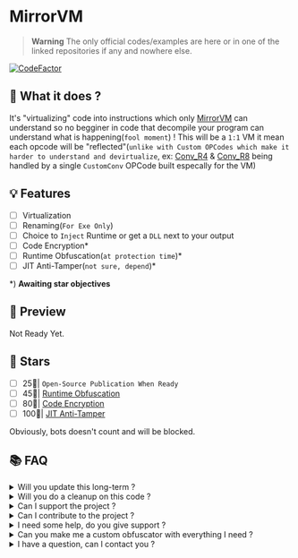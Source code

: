 # MirrorVM

> **Warning** The only official codes/examples are here or in one of the linked repositories if any and nowhere else.

[![CodeFactor](https://www.codefactor.io/repository/github/thehelltower/mirrorvm/badge)](https://www.codefactor.io/repository/github/thehelltower/mirrorvm)

## 📜 What it does ?

It's "virtualizing" code into instructions which only [MirrorVM](https://github.com/TheHellTower/MirrorVM) can understand so no begginer in code that decompile your program can understand what is happening(`fool moment`) !
This will be a `1:1` VM it mean each opcode will be "reflected"(`unlike with Custom OPCodes which make it harder to understand and devirtualize`, ex: [Conv_R4](https://learn.microsoft.com/en-us/dotnet/api/system.reflection.emit.opcodes.conv_r4) & [Conv_R8](https://learn.microsoft.com/en-us/dotnet/api/system.reflection.emit.opcodes.conv_r8) being handled by a single `CustomConv` OPCode built especally for the VM)

## 💡 Features

- [ ] Virtualization
- [ ] Renaming(`For Exe Only`)
- [ ] Choice to `Inject` Runtime or get a `DLL` next to your output
- [ ] Code Encryption*
- [ ] Runtime Obfuscation(`at protection time`)*
- [ ] JIT Anti-Tamper(`not sure, depend`)*

*) **Awaiting star objectives**

## 🎥 Preview

Not Ready Yet.
<!--[YouTube video](https://www.youtube.com/watch?v=ID)
[Twitter(Tweet)](https://twitter.com/TheHellTower/status/ID)
[![](https://i.imgur.com/ID.png)](https://www.youtube.com/watch?v=ID)
-->
## 🌟 Stars

- [ ] 25🌟| `Open-Source Publication When Ready`
- [ ] 45🌟| [Runtime Obfuscation](https://github.com/TheHellTower/MirrorVM/blob/50b85c3ea90c9cde82ab98245e5444742d9a14ef/README.md?plain=1#L18)
- [ ] 80🌟| [Code Encryption](https://github.com/TheHellTower/MirrorVM/blob/50b85c3ea90c9cde82ab98245e5444742d9a14ef/README.md?plain=1#L17)
- [ ] 100🌟| [JIT Anti-Tamper](https://github.com/TheHellTower/MirrorVM/blob/50b85c3ea90c9cde82ab98245e5444742d9a14ef/README.md?plain=1#L19)

Obviously, bots doesn't count and will be blocked.

## 📚 FAQ

<details>
    <summary>
        Will you update this long-term ?
    </summary>
    Yes, but I might stop anytime it will depend mostly on the users.
</details>
<details>
    <summary>
        Will you do a cleanup on this code ?
    </summary>
    Well, good question.. I'm not sure yet. But it should be done if I get enough motivation.
</details>
<details>
    <summary>
        Can I support the project ?
    </summary>
    Yes, you can either "sponsor" me with the button on my profile or donate by going there: https://github.com/TheHellTower#-support-my-work and read, if you want to donate through PayPal you can add me on Discord, click here to see my Discord: https://github.com/TheHellTower#-socials.
</details>
<details>
    <summary>
        Can I contribute to the project ?
    </summary>
    Yes, feel free to fork it, updated it as you wish as long as you don't break it and open a PR that will be reviewed !
</details>
<details>
    <summary>
        I need some help, do you give support ?
    </summary>
    Yes and no, I can't just do that and see a bunch of people in my DMs to setup their bot. However, I can do it for:
    - 20€) "Support the first 48 hours"
    - 50€) "Support the first 2 weeks" 
    - 90€) "Support the first month*"

    Note: The support is only for this code base, if you haven't altered it.
</details>
<details>
    <summary>
        Can you make me a custom obfuscator with everything I need ?
    </summary>
    Yes and no, like I said above, I can't just do that and see a bunch of people in my DMs to setup their bot. However, You can send me an email at: "thehelltower@tuta.io" with your offer(price + details such as features, etc..)

    Note: Support for the first month included(more if the offer nice).
</details>
<details>
    <summary>
        I have a question, can I contact you ?
    </summary>
    Yes you can either by opening a issue: https://github.com/TheHellTower/MirrorVM/issues/new or send me an email at: "thehelltower@tuta.io" or contact me on one of my socials here: https://github.com/TheHellTower#-socials

    Note: Only for questions no code support.
</details>
